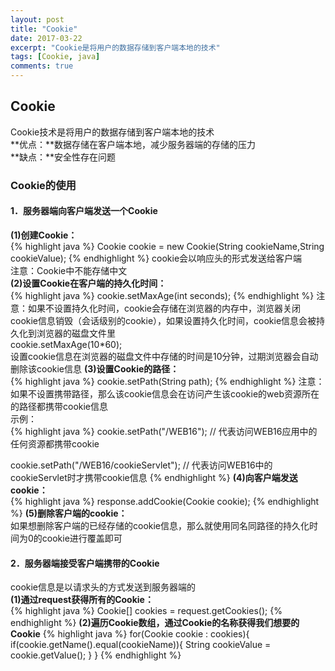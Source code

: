 ```yaml
---
layout: post
title: "Cookie"
date: 2017-03-22
excerpt: "Cookie是将用户的数据存储到客户端本地的技术"
tags: [Cookie, java]
comments: true
---
```

## Cookie
Cookie技术是将用户的数据存储到客户端本地的技术  
**优点：**数据存储在客户端本地，减少服务器端的存储的压力  
**缺点：**安全性存在问题
### Cookie的使用
#### 1．服务器端向客户端发送一个Cookie
**(1)创建Cookie：**  
{% highlight java %}
Cookie cookie = new Cookie(String cookieName,String cookieValue);
{% endhighlight %}
cookie会以响应头的形式发送给客户端  
注意：Cookie中不能存储中文  
**(2)设置Cookie在客户端的持久化时间：**  
{% highlight java %}
cookie.setMaxAge(int seconds);
{% endhighlight %}
注意：如果不设置持久化时间，cookie会存储在浏览器的内存中，浏览器关闭cookie信息销毁（会话级别的cookie），如果设置持久化时间，cookie信息会被持久化到浏览器的磁盘文件里  
cookie.setMaxAge(10*60);  
设置cookie信息在浏览器的磁盘文件中存储的时间是10分钟，过期浏览器会自动删除该cookie信息    **(3)设置Cookie的路径：**  
{% highlight java %}
cookie.setPath(String path);
{% endhighlight %}
注意：如果不设置携带路径，那么该cookie信息会在访问产生该cookie的web资源所在的路径都携带cookie信息  
示例：  
{% highlight java %}
cookie.setPath("/WEB16");	// 代表访问WEB16应用中的任何资源都携带cookie

cookie.setPath("/WEB16/cookieServlet");	// 代表访问WEB16中的cookieServlet时才携带cookie信息
{% endhighlight %}
**(4)向客户端发送cookie：**  	
{% highlight java %}
response.addCookie(Cookie cookie);
{% endhighlight %}
**(5)删除客户端的cookie：**  
如果想删除客户端的已经存储的cookie信息，那么就使用同名同路径的持久化时	间为0的cookie进行覆盖即可
#### 2．服务器端接受客户端携带的Cookie
cookie信息是以请求头的方式发送到服务器端的  
**(1)通过request获得所有的Cookie：**  
{% highlight java %}
Cookie[] cookies = request.getCookies();
{% endhighlight %}
**(2)遍历Cookie数组，通过Cookie的名称获得我们想要的Cookie**
{% highlight java %}
for(Cookie cookie : cookies){
	if(cookie.getName().equal(cookieName)){
	String cookieValue = cookie.getValue();
	}
}
{% endhighlight %}
